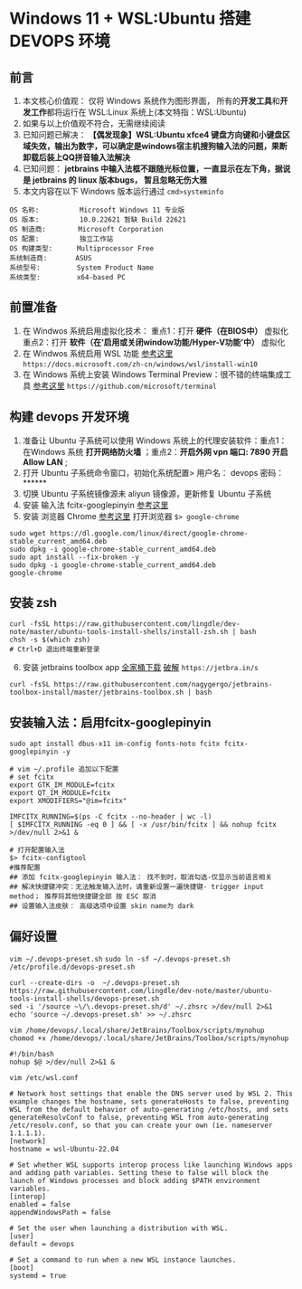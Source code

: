 # Windows 11 + WSL:Ubuntu 搭建 DEVOPS 环境

## 前言
1. 本文核心价值观： 仅将 Windows 系统作为图形界面， 所有的**开发工具**和**开发工作**都将运行在 WSL:Linux 系统上(本文特指：WSL:Ubuntu)
2. 如果与以上价值观不符合，无需继续阅读
3. 已知问题已解决： **【偶发现象】WSL:Ubuntu xfce4 键盘方向键和小键盘区域失效，输出为数字，可以确定是windows宿主机搜狗输入法的问题，果断卸载后装上QQ拼音输入法解决**
4. 已知问题： **jetbrains 中输入法框不跟随光标位置，一直显示在左下角，据说是 jetbrains 的 linux 版本bugs， 暂且忽略无伤大雅**
5. 本文内容在以下 Windows 版本运行通过 `cmd>systeminfo`
```
OS 名称:          Microsoft Windows 11 专业版
OS 版本:          10.0.22621 暂缺 Build 22621
OS 制造商:        Microsoft Corporation
OS 配置:          独立工作站
OS 构建类型:      Multiprocessor Free
系统制造商:       ASUS
系统型号:         System Product Name
系统类型:         x64-based PC
```

## 前置准备
1. 在 Windwos 系统启用虚拟化技术：  重点1：打开 **硬件（在BIOS中）** 虚拟化  重点2：打开 **软件（在‘启用或关闭window功能/Hyper-V功能’中）** 虚拟化
2. 在 Windwos 系统启用 WSL 功能 [参考这里](https://docs.microsoft.com/zh-cn/windows/wsl/install-win10) `https://docs.microsoft.com/zh-cn/windows/wsl/install-win10`
3. 在 Windows 系统上安装 Windows Terminal Preview：很不错的终端集成工具 [参考这里](https://github.com/microsoft/terminal) `https://github.com/microsoft/terminal`


## 构建 devops 开发环境
1. 准备让 Ubuntu 子系统可以使用 Windows 系统上的代理安装软件：重点1：在Windows 系统 **打开网络防火墙** ；重点2：**开启外网 vpn 端口: 7890 开启 Allow LAN** ; 
2. 打开 Ubuntu 子系统命令窗口，初始化系统配置> 用户名： devops 密码：******
3. 切换 Ubuntu 子系统镜像源未 aliyun 镜像源，更新修复 Ubuntu 子系统
4. 安装 输入法 fcitx-googlepinyin [参考这里](#安装输入法启用fcitx-googlepinyin)
5. 安装 浏览器 Chrome [参考这里](https://learn.microsoft.com/zh-cn/windows/wsl/tutorials/gui-apps#install-google-chrome-for-linux) 打开浏览器 `$> google-chrome`
```
sudo wget https://dl.google.com/linux/direct/google-chrome-stable_current_amd64.deb
sudo dpkg -i google-chrome-stable_current_amd64.deb
sudo apt install --fix-broken -y
sudo dpkg -i google-chrome-stable_current_amd64.deb
google-chrome
```

## 安装 zsh 
```
curl -fsSL https://raw.githubusercontent.com/lingdle/dev-note/master/ubuntu-tools-install-shells/install-zsh.sh | bash
chsh -s $(which zsh)
# Ctrl+D 退出终端重新登录
```

6. 安装 jetbrains toolbox app [全家桶下载](https://www.jetbrains.com/zh-cn/toolbox-app/) [破解](https://jetbra.in/s) `https://jetbra.in/s`
```
curl -fsSL https://raw.githubusercontent.com/nagygergo/jetbrains-toolbox-install/master/jetbrains-toolbox.sh | bash
```

## 安装输入法：启用fcitx-googlepinyin
```
sudo apt install dbus-x11 im-config fonts-noto fcitx fcitx-googlepinyin -y

# vim ~/.profile 追加以下配置
# set fcitx
export GTK_IM_MODULE=fcitx
export QT_IM_MODULE=fcitx
export XMODIFIERS="@im=fcitx"

IMFCITX_RUNNING=$(ps -C fcitx --no-header | wc -l)
[ $IMFCITX_RUNNING -eq 0 ] && [ -x /usr/bin/fcitx ] && nohup fcitx >/dev/null 2>&1 &

# 打开配置输入法
$> fcitx-configtool
#推荐配置
## 添加 fcitx-googlepinyin 输入法： 找不到时，取消勾选-仅显示当前语言相关
## 解决快捷键冲突：无法触发输入法时，请重新设置一遍快捷键- trigger input method； 推荐将其他快捷键全部 按 ESC 取消
## 设置输入法皮肤： 高级选项中设置 skin name为 dark
```



## 偏好设置 
`vim ~/.devops-preset.sh` `sudo ln -sf ~/.devops-preset.sh /etc/profile.d/devops-preset.sh`
```
curl --create-dirs -o  ~/.devops-preset.sh https://raw.githubusercontent.com/lingdle/dev-note/master/ubuntu-tools-install-shells/devops-preset.sh
sed -i '/source ~\/\.devops-preset.sh/d' ~/.zhsrc >/dev/null 2>&1
echo 'source ~/.devops-preset.sh' >> ~/.zhsrc
```
`vim /home/devops/.local/share/JetBrains/Toolbox/scripts/mynohup`  
`chomod +x /home/devops/.local/share/JetBrains/Toolbox/scripts/mynohup`
```
#!/bin/bash
nohup $@ >/dev/null 2>&1 &
```

`vim /etc/wsl.conf`
```
# Network host settings that enable the DNS server used by WSL 2. This example changes the hostname, sets generateHosts to false, preventing WSL from the default behavior of auto-generating /etc/hosts, and sets generateResolvConf to false, preventing WSL from auto-generating /etc/resolv.conf, so that you can create your own (ie. nameserver 1.1.1.1).
[network]
hostname = wsl-Ubuntu-22.04

# Set whether WSL supports interop process like launching Windows apps and adding path variables. Setting these to false will block the launch of Windows processes and block adding $PATH environment variables.
[interop]
enabled = false
appendWindowsPath = false

# Set the user when launching a distribution with WSL.
[user]
default = devops

# Set a command to run when a new WSL instance launches.
[boot]
systemd = true
```



